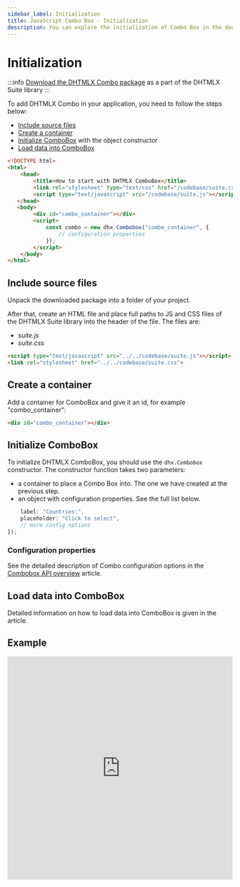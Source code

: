```yaml
---
sidebar_label: Initialization
title: JavaScript Combo Box - Initialization 
description: You can explore the initialization of Combo Box in the documentation of the DHTMLX JavaScript UI library. Browse developer guides and API reference, try out code examples and live demos, and download a free 30-day evaluation version of DHTMLX Suite.
---
```


# Initialization

:::info
[Download the DHTMLX Combo package](https://dhtmlx.com/docs/products/dhtmlxSuite/download.shtml) as a part of the DHTMLX Suite library
:::


To add DHTMLX Combo in your application, you need to follow the steps below:

- [Include source files](#include-source-files)
- [Create a container](#create-a-container)
- [Initialize ComboBox](#initialize-combobox) with the object constructor
- [Load data into ComboBox](#load-data-into-combobox)

```html
<!DOCTYPE html>
<html>
	<head>
    	<title>How to start with DHTMLX ComboBox</title>
		<link rel="stylesheet" type="text/css" href="/codebase/suite.css">
        <script type="text/javascript" src="/codebase/suite.js"></script>
   </head>
   <body>
        <div id="combo_container"></div>
        <script>            
            const combo = new dhx.Combobox("combo_container", {
                // configuration properties
            });
        </script>
    </body>
</html>
```

## Include source files

Unpack the downloaded package into a folder of your project.

After that, create an HTML file and place full paths to JS and CSS files of the DHTMLX Suite library into the header of the file. The files are:

- *suite.js*
- *suite.css*

```html
<script type="text/javascript" src="../../codebase/suite.js"></script>
<link rel="stylesheet" href="../../codebase/suite.css">
```

## Create a container

Add a container for ComboBox and give it an id, for example "combo_container":

```html
<div id="combo_container"></div>
```

## Initialize ComboBox

To initialize DHTMLX ComboBox, you should use the `dhx.Combobox` constructor. The constructor function takes two parameters:

- a container to place a Combo Box into. The one we have created at the previous step.
- an object with configuration properties. See the full list below.

```javascript
    label: "Countries:", 
    placeholder: "Сlick to select",
    // more config options
});
```

### Configuration properties

See the detailed description of Combo configuration options in the [Combobox API overview](combobox/api/api_overview.md#properties) article.

## Load data into ComboBox

Detailed information on how to load data into ComboBox is given in the [](combobox/adding_options.md) article.

## Example

<iframe src="https://snippet.dhtmlx.com/8bsb9dji?mode=js" frameborder="0" class="snippet_iframe" width="100%" height="500"></iframe>